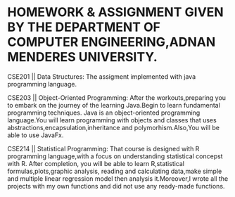 # HOMEWORK & ASSIGNMENT GIVEN BY THE DEPARTMENT OF COMPUTER ENGINEERING,ADNAN MENDERES UNIVERSITY.

CSE201 || Data Structures: The assigment implemented with java programming language.

CSE203 || Object-Oriented Programming: After the workouts,preparing you to embark on the journey of the learning Java.Begin to learn fundamental  programming techniques. Java is an object-oriented programming language.You will learn programming with objects and classes that uses abstractions,encapsulation,inheritance and polymorhism.Also,You will be able to use JavaFx.

CSE214 || Statistical Programming: That course is designed with R programming language,with a focus on understanding statistical concepst with R. After completion, you will be able to learn R,statistical formulas,plots,graphic analysis, reading and calculating data,make simple and multiple linear regression model  then analysis it.Moreover,I wrote all the projects with my own functions and did not use any ready-made functions.
